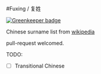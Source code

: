 #Fuxing / 复姓

[![Greenkeeper badge](https://badges.greenkeeper.io/zhuangya/fuxing.svg)](https://greenkeeper.io/)

Chinese surname list from [wikipedia](http://zh.wikipedia.org/zh/%E8%A4%87%E5%A7%93)

pull-request welcomed.

TODO:

- [  ] Transitional Chinese
